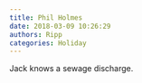 ```yaml
---
title: Phil Holmes
date: 2018-03-09 10:26:29
authors: Ripp
categories: Holiday
---
```


 Jack knows a sewage discharge.
